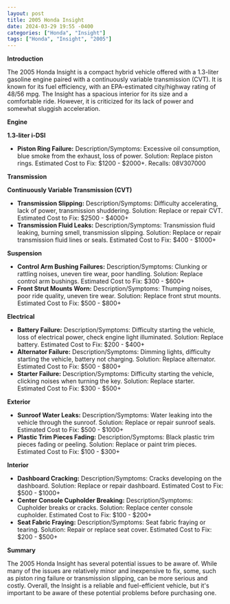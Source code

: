 ```yaml
---
layout: post
title: 2005 Honda Insight
date: 2024-03-29 19:55 -0400
categories: ["Honda", "Insight"]
tags: ["Honda", "Insight", "2005"]
---
```

**Introduction**

The 2005 Honda Insight is a compact hybrid vehicle offered with a 1.3-liter gasoline engine paired with a continuously variable transmission (CVT). It is known for its fuel efficiency, with an EPA-estimated city/highway rating of 48/56 mpg. The Insight has a spacious interior for its size and a comfortable ride. However, it is criticized for its lack of power and somewhat sluggish acceleration.

**Engine**

**1.3-liter i-DSI**

* **Piston Ring Failure:** Description/Symptoms: Excessive oil consumption, blue smoke from the exhaust, loss of power. Solution: Replace piston rings. Estimated Cost to Fix: $1200 - $2000+. Recalls: 08V307000

**Transmission**

**Continuously Variable Transmission (CVT)**

* **Transmission Slipping:** Description/Symptoms: Difficulty accelerating, lack of power, transmission shuddering. Solution: Replace or repair CVT. Estimated Cost to Fix: $2500 - $4000+
* **Transmission Fluid Leaks:** Description/Symptoms: Transmission fluid leaking, burning smell, transmission slipping. Solution: Replace or repair transmission fluid lines or seals. Estimated Cost to Fix: $400 - $1000+

**Suspension**

* **Control Arm Bushing Failures:** Description/Symptoms: Clunking or rattling noises, uneven tire wear, poor handling. Solution: Replace control arm bushings. Estimated Cost to Fix: $300 - $600+
* **Front Strut Mounts Worn:** Description/Symptoms: Thumping noises, poor ride quality, uneven tire wear. Solution: Replace front strut mounts. Estimated Cost to Fix: $500 - $800+

**Electrical**

* **Battery Failure:** Description/Symptoms: Difficulty starting the vehicle, loss of electrical power, check engine light illuminated. Solution: Replace battery. Estimated Cost to Fix: $200 - $400+
* **Alternator Failure:** Description/Symptoms: Dimming lights, difficulty starting the vehicle, battery not charging. Solution: Replace alternator. Estimated Cost to Fix: $500 - $800+
* **Starter Failure:** Description/Symptoms: Difficulty starting the vehicle, clicking noises when turning the key. Solution: Replace starter. Estimated Cost to Fix: $300 - $500+

**Exterior**

* **Sunroof Water Leaks:** Description/Symptoms: Water leaking into the vehicle through the sunroof. Solution: Replace or repair sunroof seals. Estimated Cost to Fix: $500 - $1000+
* **Plastic Trim Pieces Fading:** Description/Symptoms: Black plastic trim pieces fading or peeling. Solution: Replace or paint trim pieces. Estimated Cost to Fix: $100 - $300+

**Interior**

* **Dashboard Cracking:** Description/Symptoms: Cracks developing on the dashboard. Solution: Replace or repair dashboard. Estimated Cost to Fix: $500 - $1000+
* **Center Console Cupholder Breaking:** Description/Symptoms: Cupholder breaks or cracks. Solution: Replace center console cupholder. Estimated Cost to Fix: $100 - $200+
* **Seat Fabric Fraying:** Description/Symptoms: Seat fabric fraying or tearing. Solution: Repair or replace seat cover. Estimated Cost to Fix: $200 - $500+

**Summary**

The 2005 Honda Insight has several potential issues to be aware of. While many of the issues are relatively minor and inexpensive to fix, some, such as piston ring failure or transmission slipping, can be more serious and costly. Overall, the Insight is a reliable and fuel-efficient vehicle, but it's important to be aware of these potential problems before purchasing one.

